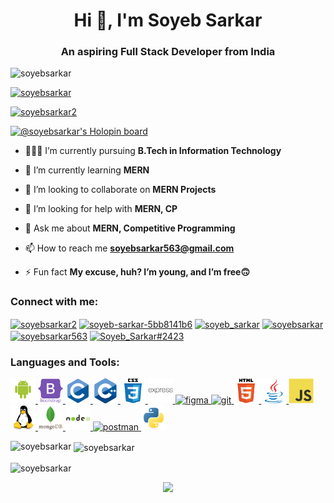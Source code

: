 <h1 align="center">Hi 👋, I'm Soyeb Sarkar</h1>
<h3 align="center">An aspiring Full Stack Developer from India</h3>

<p align="left"> <img src="https://komarev.com/ghpvc/?username=soyebsarkar&label=Profile%20views&color=0e75b6&style=flat" alt="soyebsarkar" /> </p>

<p align="left"> <a href="https://github.com/ryo-ma/github-profile-trophy"><img src="https://github-profile-trophy.vercel.app/?username=soyebsarkar" alt="soyebsarkar" /></a> </p>

<p align="left"> <a href="https://twitter.com/soyebsarkar2" target="blank"><img src="https://img.shields.io/twitter/follow/soyebsarkar2?logo=twitter&style=for-the-badge" alt="soyebsarkar2" /></a> </p>

[![@soyebsarkar's Holopin board](https://holopin.me/soyebsarkar)](https://holopin.io/@soyebsarkar)


- 👨🏻‍🎓 I’m currently pursuing **B.Tech in Information Technology**

- 🌱 I’m currently learning **MERN**

- 👯 I’m looking to collaborate on **MERN Projects**

- 🤝 I’m looking for help with **MERN, CP**

- 💬 Ask me about **MERN, Competitive Programming**

- 📫 How to reach me **soyebsarkar563@gmail.com**

- ⚡ Fun fact **My excuse, huh? I’m young, and I’m free🙃**

<h3 align="left">Connect with me:</h3>
<p align="left">
<a href="https://twitter.com/soyebsarkar2" target="blank"><img align="center" src="https://raw.githubusercontent.com/rahuldkjain/github-profile-readme-generator/master/src/images/icons/Social/twitter.svg" alt="soyebsarkar2" height="30" width="40" /></a>
<a href="https://linkedin.com/in/soyeb-sarkar-5bb8141b6" target="blank"><img align="center" src="https://raw.githubusercontent.com/rahuldkjain/github-profile-readme-generator/master/src/images/icons/Social/linked-in-alt.svg" alt="soyeb-sarkar-5bb8141b6" height="30" width="40" /></a>
<a href="https://www.codechef.com/users/soyeb_sarkar" target="blank"><img align="center" src="https://cdn.jsdelivr.net/npm/simple-icons@3.1.0/icons/codechef.svg" alt="soyeb_sarkar" height="30" width="40" /></a>
<a href="https://codeforces.com/profile/soyebsarkar" target="blank"><img align="center" src="https://raw.githubusercontent.com/rahuldkjain/github-profile-readme-generator/master/src/images/icons/Social/codeforces.svg" alt="soyebsarkar" height="30" width="40" /></a>
<a href="https://www.leetcode.com/soyebsarkar563" target="blank"><img align="center" src="https://raw.githubusercontent.com/rahuldkjain/github-profile-readme-generator/master/src/images/icons/Social/leet-code.svg" alt="soyebsarkar563" height="30" width="40" /></a>
<a href="https://discord.gg/Soyeb_Sarkar#2423" target="blank"><img align="center" src="https://raw.githubusercontent.com/rahuldkjain/github-profile-readme-generator/master/src/images/icons/Social/discord.svg" alt="Soyeb_Sarkar#2423" height="30" width="40" /></a>
</p>

<h3 align="left">Languages and Tools:</h3>
<p align="left"> <a href="https://developer.android.com" target="_blank" rel="noreferrer"> <img src="https://raw.githubusercontent.com/devicons/devicon/master/icons/android/android-original-wordmark.svg" alt="android" width="40" height="40"/> </a> <a href="https://getbootstrap.com" target="_blank" rel="noreferrer"> <img src="https://raw.githubusercontent.com/devicons/devicon/master/icons/bootstrap/bootstrap-plain-wordmark.svg" alt="bootstrap" width="40" height="40"/> </a> <a href="https://www.cprogramming.com/" target="_blank" rel="noreferrer"> <img src="https://raw.githubusercontent.com/devicons/devicon/master/icons/c/c-original.svg" alt="c" width="40" height="40"/> </a> <a href="https://www.w3schools.com/cpp/" target="_blank" rel="noreferrer"> <img src="https://raw.githubusercontent.com/devicons/devicon/master/icons/cplusplus/cplusplus-original.svg" alt="cplusplus" width="40" height="40"/> </a> <a href="https://www.w3schools.com/css/" target="_blank" rel="noreferrer"> <img src="https://raw.githubusercontent.com/devicons/devicon/master/icons/css3/css3-original-wordmark.svg" alt="css3" width="40" height="40"/> </a> <a href="https://expressjs.com" target="_blank" rel="noreferrer"> <img src="https://raw.githubusercontent.com/devicons/devicon/master/icons/express/express-original-wordmark.svg" alt="express" width="40" height="40"/> </a> <a href="https://www.figma.com/" target="_blank" rel="noreferrer"> <img src="https://www.vectorlogo.zone/logos/figma/figma-icon.svg" alt="figma" width="40" height="40"/> </a> <a href="https://git-scm.com/" target="_blank" rel="noreferrer"> <img src="https://www.vectorlogo.zone/logos/git-scm/git-scm-icon.svg" alt="git" width="40" height="40"/> </a> <a href="https://www.w3.org/html/" target="_blank" rel="noreferrer"> <img src="https://raw.githubusercontent.com/devicons/devicon/master/icons/html5/html5-original-wordmark.svg" alt="html5" width="40" height="40"/> </a> <a href="https://www.java.com" target="_blank" rel="noreferrer"> <img src="https://raw.githubusercontent.com/devicons/devicon/master/icons/java/java-original.svg" alt="java" width="40" height="40"/> </a> <a href="https://developer.mozilla.org/en-US/docs/Web/JavaScript" target="_blank" rel="noreferrer"> <img src="https://raw.githubusercontent.com/devicons/devicon/master/icons/javascript/javascript-original.svg" alt="javascript" width="40" height="40"/> </a> <a href="https://www.linux.org/" target="_blank" rel="noreferrer"> <img src="https://raw.githubusercontent.com/devicons/devicon/master/icons/linux/linux-original.svg" alt="linux" width="40" height="40"/> </a> <a href="https://www.mongodb.com/" target="_blank" rel="noreferrer"> <img src="https://raw.githubusercontent.com/devicons/devicon/master/icons/mongodb/mongodb-original-wordmark.svg" alt="mongodb" width="40" height="40"/> </a> <a href="https://nodejs.org" target="_blank" rel="noreferrer"> <img src="https://raw.githubusercontent.com/devicons/devicon/master/icons/nodejs/nodejs-original-wordmark.svg" alt="nodejs" width="40" height="40"/> </a> <a href="https://postman.com" target="_blank" rel="noreferrer"> <img src="https://www.vectorlogo.zone/logos/getpostman/getpostman-icon.svg" alt="postman" width="40" height="40"/> </a> <a href="https://www.python.org" target="_blank" rel="noreferrer"> <img src="https://raw.githubusercontent.com/devicons/devicon/master/icons/python/python-original.svg" alt="python" width="40" height="40"/> </a> </p>

<p><img align="left" src="https://github-readme-stats.vercel.app/api/top-langs?username=soyebsarkar&show_icons=true&locale=en&layout=compact" alt="soyebsarkar" /></p>

<p>&nbsp;<img align="center" src="https://github-readme-stats.vercel.app/api?username=soyebsarkar&show_icons=true&locale=en" alt="soyebsarkar" /></p>

<p><img align="center" src="https://github-readme-streak-stats.herokuapp.com/?user=soyebsarkar&" alt="soyebsarkar" /></p>
<p align="center">
  <img src="https://activity-graph.herokuapp.com/graph?username=SoyebSarkar&theme=monokai" />
</p>
